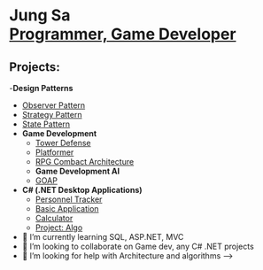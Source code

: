 <h1>Jung Sa<br/><a href="https://github.com/HanenJMS">Programmer, Game Developer</a></h1>

<h2>Projects:</h2>

-<b>Design Patterns</b>
  - [Observer Pattern](https://github.com/HanenJMS/ObserverPattern)
  - [Strategy Pattern](https://github.com/HanenJMS/StrategyPattern)
  - [State Pattern](https://github.com/HanenJMS/StatePattern)
- <b>Game Development</b>
  - [Tower Defense](https://github.com/HanenJMS/RealmRush0.1)
  - [Platformer](https://github.com/HanenJMS/ProjectBoost)
  - [RPG Combact Architecture](https://github.com/HanenJMS/ProjectRPG)
  - <b>Game Development AI</b>
  - [GOAP](https://github.com/HanenJMS/Mini-Economy-Project)
- <b>C# (.NET Desktop Applications)</b>
  - [Personnel Tracker](https://github.com/HanenJMS/PersonnelTracking)
  - [Basic Application](https://github.com/HanenJMS/TheDoNothingProject)
  - [Calculator](https://github.com/HanenJMS/Calculator)
  - [Project: Algo](https://github.com/HanenJMS/Algorithms)
- 🌱 I’m currently learning SQL, ASP.NET, MVC
- 👯 I’m looking to collaborate on Game dev, any C# .NET projects
- 🤔 I’m looking for help with Architecture and algorithms
-->
